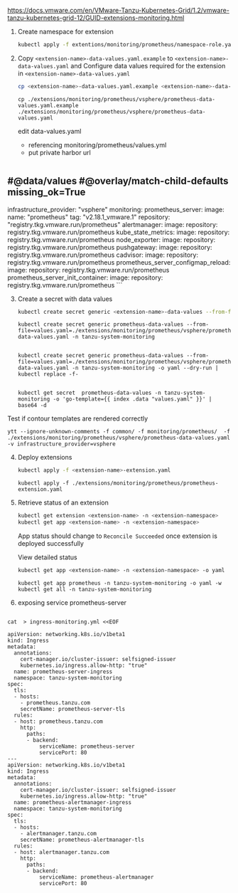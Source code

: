 https://docs.vmware.com/en/VMware-Tanzu-Kubernetes-Grid/1.2/vmware-tanzu-kubernetes-grid-12/GUID-extensions-monitoring.html



1. Create namespace for extension

    ```sh
    kubectl apply -f extentions/monitoring/prometheus/namespace-role.yaml
    ```

2. Copy `<extension-name>-data-values.yaml.example` to `<extension-name>-data-values.yaml` and
   Configure data values required for the extension in `<extension-name>-data-values.yaml`

   ```sh
   cp <extension-name>-data-values.yaml.example <extension-name>-data-values.yaml
   ```

   ```
   cp ./extensions/monitoring/prometheus/vsphere/prometheus-data-values.yaml.example ./extensions/monitoring/prometheus/vsphere/prometheus-data-values.yaml
   ```

   edit data-values.yaml 
   - referencing monitoring/prometheus/values.yml
   - put private harbor url 

   ```
#@data/values
#@overlay/match-child-defaults missing_ok=True
---
infrastructure_provider: "vsphere"
monitoring:
  prometheus_server:
    image:
      name: "prometheus"
      tag: "v2.18.1_vmware.1"
      repository: "registry.tkg.vmware.run/prometheus"
  alertmanager:
    image:
      repository: registry.tkg.vmware.run/prometheus
  kube_state_metrics:
    image:
      repository: registry.tkg.vmware.run/prometheus
  node_exporter:
    image:
      repository: registry.tkg.vmware.run/prometheus
  pushgateway:
    image:
      repository: registry.tkg.vmware.run/prometheus
  cadvisor:
    image:
      repository: registry.tkg.vmware.run/prometheus
  prometheus_server_configmap_reload:
    image:
      repository: registry.tkg.vmware.run/prometheus
  prometheus_server_init_container:
    image:
      repository: registry.tkg.vmware.run/prometheus
      ```

3. Create a secret with data values

   ```sh
   kubectl create secret generic <extension-name>-data-values --from-file=values.yaml=<extension-name>-data-values.yaml -n <extension-namespace>
   ```

   ```
   kubectl create secret generic prometheus-data-values --from-file=values.yaml=./extensions/monitoring/prometheus/vsphere/prometheus-data-values.yaml -n tanzu-system-monitoring


   kubectl create secret generic prometheus-data-values --from-file=values.yaml=./extensions/monitoring/prometheus/vsphere/prometheus-data-values.yaml -n tanzu-system-monitoring -o yaml --dry-run | kubectl replace -f-


   kubectl get secret  prometheus-data-values -n tanzu-system-monitoring -o 'go-template={{ index .data "values.yaml" }}' | base64 -d 
   ```

  Test if contour templates are rendered correctly
   ```
   ytt --ignore-unknown-comments -f common/ -f monitoring/prometheus/  -f ./extensions/monitoring/prometheus/vsphere/prometheus-data-values.yaml  -v infrastructure_provider=vsphere 
   ```


4. Deploy extensions

    ```sh
    kubectl apply -f <extension-name>-extension.yaml
    ```
    ```
    kubectl apply -f ./extensions/monitoring/prometheus/prometheus-extension.yaml
    ```


5. Retrieve status of an extension

    ```sh
    kubectl get extension <extension-name> -n <extension-namespace>
    kubectl get app <extension-name> -n <extension-namespace>
    ```

   App status should change to `Reconcile Succeeded` once extension is deployed successfully

   View detailed status

   ```sh
   kubectl get app <extension-name> -n <extension-namespace> -o yaml
   ```

    ```
    kubectl get app prometheus -n tanzu-system-monitoring -o yaml -w
    kubectl get all -n tanzu-system-monitoring
    ```

6. exposing service
prometheus-server
```

cat  > ingress-monitoring.yml <<EOF

apiVersion: networking.k8s.io/v1beta1
kind: Ingress
metadata:
  annotations:
    cert-manager.io/cluster-issuer: selfsigned-issuer
    kubernetes.io/ingress.allow-http: "true"
  name: prometheus-server-ingress
  namespace: tanzu-system-monitoring
spec:
  tls:
  - hosts:
    - prometheus.tanzu.com
    secretName: prometheus-server-tls
  rules:
  - host: prometheus.tanzu.com
    http:
      paths:
      - backend:
          serviceName: prometheus-server
          servicePort: 80
---
apiVersion: networking.k8s.io/v1beta1
kind: Ingress
metadata:
  annotations:
    cert-manager.io/cluster-issuer: selfsigned-issuer
    kubernetes.io/ingress.allow-http: "true"
  name: prometheus-alertmanager-ingress
  namespace: tanzu-system-monitoring
spec:
  tls:
  - hosts:
    - alertmanager.tanzu.com
    secretName: prometheus-alertmanager-tls
  rules:
  - host: alertmanager.tanzu.com
    http:
      paths:
      - backend:
          serviceName: prometheus-alertmanager
          servicePort: 80
```
